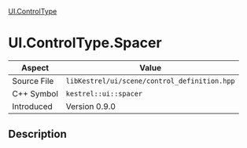 [UI.ControlType](index)
# UI.ControlType.Spacer
| Aspect | Value |
| --- | --- |
| Source File | `libKestrel/ui/scene/control_definition.hpp` |
| C++ Symbol | `kestrel::ui::spacer` |
| Introduced | Version 0.9.0 |
## Description

